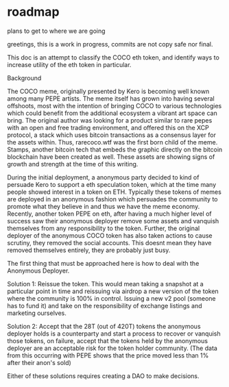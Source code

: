 # roadmap
plans to get to where we are going

greetings, this is a work in progress, commits are not copy safe nor final. 

This doc is an attempt to classify the COCO eth token, and identify ways to increase utility of the eth token in particular. 

Background

The COCO meme, originally presented by Kero is becoming well known among many PEPE artists. The meme itself has grown into having several offshoots, most with the intention of bringing COCO to various technologies which could benefit from the additional ecosystem a vibrant art space can bring. The original author was looking for a product similar to rare pepes with an open and free trading environment, and offered this on the XCP protocol, a stack which uses bitcoin transactions as a consensus layer for the assets within. Thus, rarecoco.wtf was the first born child of the meme. Stamps, another bitcoin tech that embeds the graphic directly on the bitcoin blockchain have been created as well. These assets are showing signs of growth and strength at the time of this writing.

During the initial deployment, a anonymous party decided to kind of persuade Kero to support a eth speculation token, which at the time many people showed interest in a token on ETH. Typically these tokens of memes are deployed in an anonymous fashion which persuades the community to promote what they believe in and thus we have the meme economy. Recently, another token PEPE on eth, after having a much higher level of success saw their anonymous deployer remove some assets and vanquish themselves from any responsibility to the token. Further, the original deployer of the anonymous COCO token has also taken actions to cause scrutiny, they removed the social accounts. This doesnt mean they have removed themselves entirely, they are probably just busy.

The first thing that must be approached here is how to deal with the Anonymous Deployer.

Solution 1: Reissue the token. This would mean taking a snapshot at a particular point in time and reissuing via airdrop a new version of the token where the community is 100% in control. Issuing a new v2 pool (someone has to fund it) and take on the responsibility of exchange listings and marketing ourselves.

Solution 2: Accept that the 28T (out of 420T) tokens the anonymous deployer holds is a counterparty and start a process to recover or vanquish those tokens, on failure, accept that the tokens held by the anonymous deployer are an acceptable risk for the token holder community. (The data from this occurring with PEPE shows that the price moved less than 1% after their anon's sold)

Either of these solutions requires creating a DAO to make decisions. 
